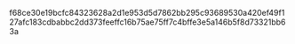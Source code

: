 f68ce30e19bcfc84323628a2d1e953d5d7862bb295c93689530a420ef49f127afc183cdbabbc2dd373feeffc16b75ae75ff7c4bffe3e5a146b5f8d73321bb63a

